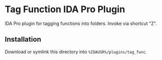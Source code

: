 # Tag Function IDA Pro Plugin

IDA Pro plugin for tagging functions into folders. Invoke via shortcut "Z".

## Installation

Download or symlink this directory into `%IDAUSR%/plugins/tag_func`.
